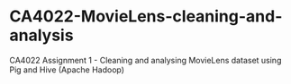 # CA4022-MovieLens-cleaning-and-analysis
CA4022 Assignment 1 - Cleaning and analysing MovieLens dataset using Pig and Hive (Apache Hadoop)
